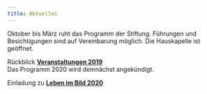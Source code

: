 ```yaml
---
title: Aktuelles
---
```

Oktober bis März ruht das Programm der Stiftung.
Führungen und Besichtigungen sind auf Vereinbarung möglich. Die Hauskapelle ist geöffnet.
 
Rückblick [**Veranstaltungen 2019**](/veranstaltungen/2019/)  
Das Programm 2020 wird demnächst angekündigt.  

Einladung zu [**Leben im Bild 2020**](/bildgedanken/01172020lebenimbild/)
